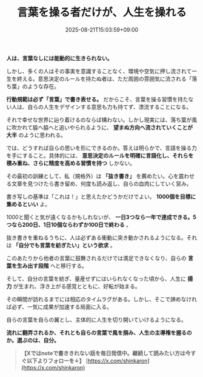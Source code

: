 ﻿---
title: "言葉を操る者だけが、人生を操れる"
date: 2025-08-21T15:03:59+09:00
draft: false
---

**人は、言葉なしには能動的に生きられない。** 

しかし、多くの人はその事実を意識することなく、環境や空気に押し流されて一生を終える。意思決定のルールを持たぬ者は、ただ周囲の雰囲気に流される「落ち葉」のような存在。

**行動規範は必ず「言葉」で書き表せる。** だからこそ、言葉を操る習慣を持たない人は、自らの人生をデザインする意思も力も持てず、漂流することになる。



それで幸せな世界に辿り着けるのならば構わない。しかし現実には、落ち葉が風に吹かれて脇へ脇へと追いやられるように、 **望まぬ方向へ流されていくことが大半** のように思われる。

では、どうすれば自らの思いを形にできるのか。答えは明らかで、言語を操る力を手にすること。具体的には、 **意思決定のルールを明確に言語化し、それらを積み重ね、さらに精度を高める習慣を持つ** しかない。



その最初の訓練として、私（規格外）は **「抜き書き」** を薦めたい。心を震わせる文章を見つけたら書き留め、何度も読み返し、自らの血肉にしていく営み。

書き写しの基準は「これは！」と思えたかどうかだけでよい。 **1000個を目標に集めるといい** よ。

1000と聞くと気が遠くなるかもしれないが、 **一日3つなら一年で達成できる。5つなら200日、1日10個ならわずか100日で終わる** 。



抜き書きを重ねるうちに、人は必ずある衝動に突き動かされるようになる。それは **「自分でも言葉を紡ぎたい」という欲求** 。

このあたりから他者の言葉に鼓舞されるだけでは満足できなくなり、自らの **言葉を生み出す段階** へと移行する。

そして、自分の言葉を紡ぎ、量産せずにはいられなくなった頃から、人生に **揚力** が生まれ、浮き上がる感覚とともに、好転が始まる。



その瞬間が訪れるまでには相応のタイムラグがある。しかし、そこで諦めなければ必ず、一気に成果が加速する局面に入る。

自らの言葉を自らの翼とし、主体的に人生を切り開いていけるようになる。

**流れに翻弄されるか、それとも自らの言葉で風を掴み、人生の主導権を握るのか。選ぶのは、自分。**

> **【Xではnoteで書ききれない話を毎日発信中。継続して読みたい方は今すぐ以下よりフォローを↓】** [https://x.com/shinkaron](https://x.com/shinkaron)